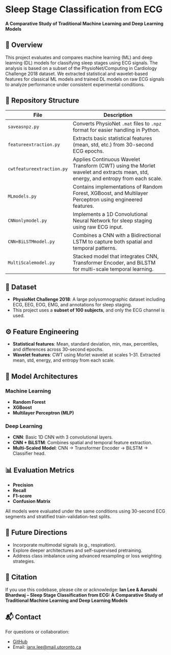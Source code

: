 # Sleep Stage Classification from ECG  
**A Comparative Study of Traditional Machine Learning and Deep Learning Models**

## 🧠 Overview
This project evaluates and compares machine learning (ML) and deep learning (DL) models for classifying sleep stages using ECG signals. The analysis is based on a subset of the PhysioNet/Computing in Cardiology Challenge 2018 dataset. We extracted statistical and wavelet-based features for classical ML models and trained DL models on raw ECG signals to analyze performance under consistent experimental conditions.

## 📁 Repository Structure

| File | Description |
|------|-------------|
| `saveasnpz.py` | Converts PhysioNet `.mat` files to `.npz` format for easier handling in Python. |
| `featureextraction.py` | Extracts basic statistical features (mean, std, etc.) from 30-second ECG epochs. |
| `cwtfeatureextraction.py` | Applies Continuous Wavelet Transform (CWT) using the Morlet wavelet and extracts mean, std, energy, and entropy from each scale. |
| `MLmodels.py` | Contains implementations of Random Forest, XGBoost, and Multilayer Perceptron using engineered features. |
| `CNNonlymodel.py` | Implements a 1D Convolutional Neural Network for sleep staging using raw ECG input. |
| `CNN+BiLSTMmodel.py` | Combines a CNN with a Bidirectional LSTM to capture both spatial and temporal patterns. |
| `MultiScalemodel.py` | Stacked model that integrates CNN, Transformer Encoder, and BiLSTM for multi-scale temporal learning. |

## 🧪 Dataset
- **PhysioNet Challenge 2018**: A large polysomnographic dataset including ECG, EEG, EOG, EMG, and annotations for sleep staging.
- This project uses a **subset of 100 subjects**, and only the ECG channel is used.

## ⚙️ Feature Engineering
- **Statistical features**: Mean, standard deviation, min, max, percentiles, and differences across 30-second epochs.
- **Wavelet features**: CWT using Morlet wavelet at scales 1–31. Extracted mean, std, energy, and entropy from each scale.

## 🧠 Model Architectures
### Machine Learning
- **Random Forest**
- **XGBoost**
- **Multilayer Perceptron (MLP)**

### Deep Learning
- **CNN**: Basic 1D CNN with 3 convolutional layers.
- **CNN + BiLSTM**: Combines spatial and temporal feature extraction.
- **Multi-Scaled Model**: CNN → Transformer Encoder → BiLSTM → Classifier head.

## 📊 Evaluation Metrics
- **Precision**
- **Recall**
- **F1-score**
- **Confusion Matrix**

All models were evaluated under the same conditions using 30-second ECG segments and stratified train-validation-test splits.

## 🚀 Future Directions
- Incorporate multimodal signals (e.g., respiration).
- Explore deeper architectures and self-supervised pretraining.
- Address class imbalance using advanced resampling or loss weighting strategies.

## 📌 Citation
If you use this codebase, please cite or acknowledge:
**Ian Lee & Aarushi Bhardwaj – Sleep Stage Classification from ECG: A Comparative Study of Traditional Machine Learning and Deep Learning Models**

## 📬 Contact
For questions or collaboration:
- [GitHub](https://github.com/officialianxlee)
- Email: ianx.lee@mail.utoronto.ca
